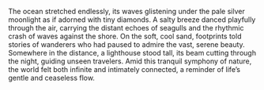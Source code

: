 The ocean stretched endlessly, its waves glistening under the pale silver moonlight as if adorned with tiny diamonds. A salty breeze danced playfully through the air, carrying the distant echoes of seagulls and the rhythmic crash of waves against the shore. On the soft, cool sand, footprints told stories of wanderers who had paused to admire the vast, serene beauty. Somewhere in the distance, a lighthouse stood tall, its beam cutting through the night, guiding unseen travelers. Amid this tranquil symphony of nature, the world felt both infinite and intimately connected, a reminder of life’s gentle and ceaseless flow.